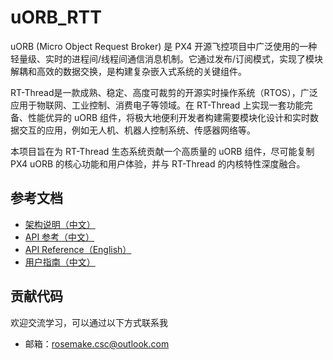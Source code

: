 # uORB_RTT

uORB (Micro Object Request Broker) 是 PX4 开源飞控项目中广泛使用的一种轻量级、实时的进程间/线程间通信消息机制。它通过发布/订阅模式，实现了模块解耦和高效的数据交换，是构建复杂嵌入式系统的关键组件。

RT-Thread是一款成熟、稳定、高度可裁剪的开源实时操作系统（RTOS），广泛应用于物联网、工业控制、消费电子等领域。在 RT-Thread 上实现一套功能完备、性能优异的 uORB 组件，将极大地便利开发者构建需要模块化设计和实时数据交互的应用，例如无人机、机器人控制系统、传感器网络等。

本项目旨在为 RT-Thread 生态系统贡献一个高质量的 uORB 组件，尽可能复制 PX4 uORB 的核心功能和用户体验，并与 RT-Thread 的内核特性深度融合。

## 参考文档

- [架构说明（中文）](docs/architecture_zh.md)
- [API 参考（中文）](docs/api_reference_zh.md)
- [API Reference（English）](docs/api_reference_en.md)
- [用户指南（中文）](docs/user_guide_zh.md)

## 贡献代码

欢迎交流学习，可以通过以下方式联系我

- 邮箱：rosemake.csc@outlook.com
